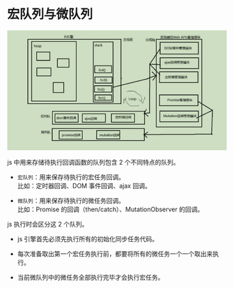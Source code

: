 # 宏队列与微队列

![事件循环](./img/event_loop.png)

js 中用来存储待执行回调函数的队列包含 2 个不同特点的队列。

- `宏队列`：用来保存待执行的宏任务回调。  
比如：定时器回调、DOM 事件回调、ajax 回调。

- `微队列`：用来保存待执行的微任务回调。  
比如：Promise 的回调（then/catch）、MutationObserver 的回调。

js 执行时会区分这 2 个队列。

- js 引擎首先必须先执行所有的初始化同步任务代码。

- 每次准备取出第一个宏任务执行前，都要将所有的微任务一个一个取出来执行。

- 当前微队列中的微任务全部执行完毕才会执行宏任务。
